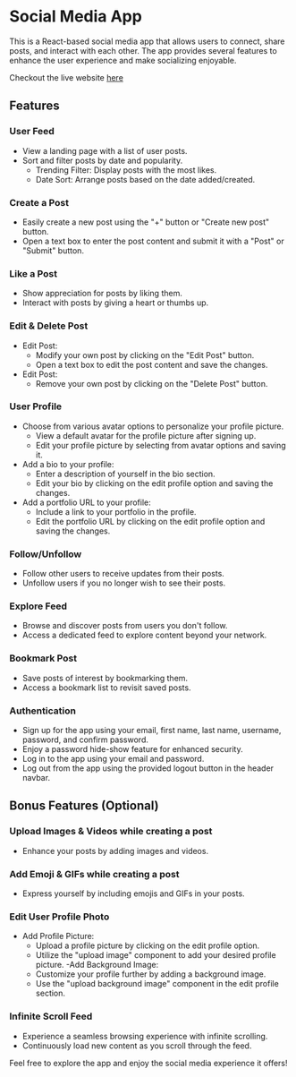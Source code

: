 # Social Media App
This is a React-based social media app that allows users to connect, share posts, and interact with each other. The app provides several features to enhance the user experience and make socializing enjoyable.

Checkout the live website [here](https://socail-media-plum.vercel.app)
## Features
### User Feed
- View a landing page with a list of user posts.
- Sort and filter posts by date and popularity.
  - Trending Filter: Display posts with the most likes.
  - Date Sort: Arrange posts based on the date added/created.
### Create a Post
- Easily create a new post using the "+" button or "Create new post" button.
- Open a text box to enter the post content and submit it with a "Post" or "Submit" button.
### Like a Post
- Show appreciation for posts by liking them.
- Interact with posts by giving a heart or thumbs up.
### Edit & Delete Post
- Edit Post:
  - Modify your own post by clicking on the "Edit Post" button.
  - Open a text box to edit the post content and save the changes.
- Edit Post:
  - Remove your own post by clicking on the "Delete Post" button.
### User Profile
- Choose from various avatar options to personalize your profile picture.
  - View a default avatar for the profile picture after signing up.
  - Edit your profile picture by selecting from avatar options and saving it.
- Add a bio to your profile:
  - Enter a description of yourself in the bio section.
  - Edit your bio by clicking on the edit profile option and saving the changes.
- Add a portfolio URL to your profile:
  - Include a link to your portfolio in the profile.
  - Edit the portfolio URL by clicking on the edit profile option and saving the changes.

### Follow/Unfollow
- Follow other users to receive updates from their posts.
- Unfollow users if you no longer wish to see their posts.

### Explore Feed
- Browse and discover posts from users you don't follow.
- Access a dedicated feed to explore content beyond your network.
### Bookmark Post
- Save posts of interest by bookmarking them.
- Access a bookmark list to revisit saved posts.
### Authentication
- Sign up for the app using your email, first name, last name, username, password, and confirm password.
- Enjoy a password hide-show feature for enhanced security.
- Log in to the app using your email and password.
- Log out from the app using the provided logout button in the header navbar.

## Bonus Features (Optional)
### Upload Images & Videos while creating a post
- Enhance your posts by adding images and videos.
### Add Emoji & GIFs while creating a post
- Express yourself by including emojis and GIFs in your posts.
### Edit User Profile Photo
- Add Profile Picture:
  - Upload a profile picture by clicking on the edit profile option.
  - Utilize the "upload image" component to add your desired profile picture.
-Add Background Image:
  - Customize your profile further by adding a background image.
  - Use the "upload background image" component in the edit profile section.

### Infinite Scroll Feed
- Experience a seamless browsing experience with infinite scrolling.
- Continuously load new content as you scroll through the feed.


Feel free to explore the app and enjoy the social media experience it offers!
